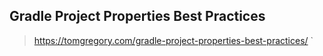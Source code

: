 

## Gradle Project Properties Best Practices

> https://tomgregory.com/gradle-project-properties-best-practices/
`


<!--stackedit_data:
eyJoaXN0b3J5IjpbMTY0MTg1NzU4M119
-->